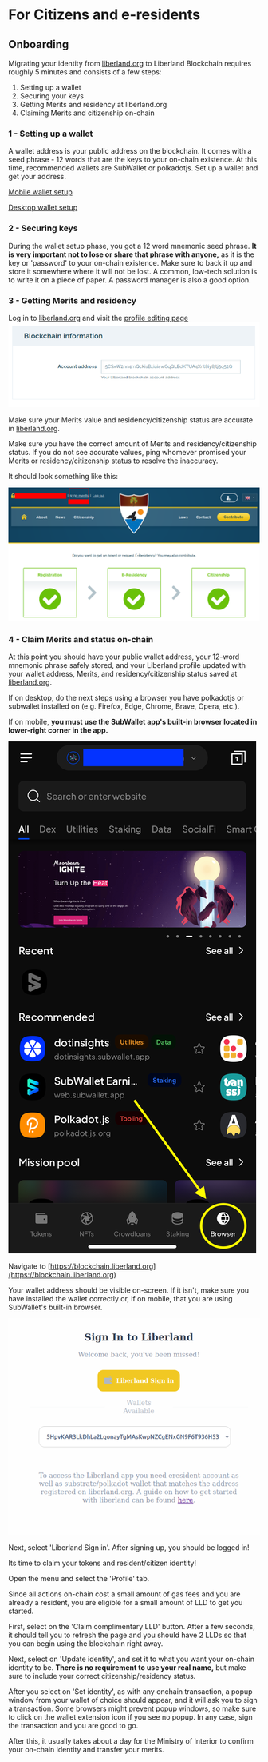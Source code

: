 # For Citizens and e-residents

## Onboarding
Migrating your identity from [liberland.org](www.liberland.org) to Liberland Blockchain requires roughly 5 minutes and consists of a few steps:
1. Setting up a wallet
2. Securing your keys
3. Getting Merits and residency at liberland.org
4. Claiming Merits and citizenship on-chain

### 1 - Setting up a wallet
A wallet address is your public address on the blockchain.
It comes with a seed phrase - 12 words that are the keys to your on-chain existence.
At this time, recommended wallets are SubWallet or polkadotjs.
Set up a wallet and get your address.

[Mobile wallet setup](mobile-wallet.md)

[Desktop wallet setup](../how-to-create-wallet.md)

### 2 -  Securing keys
During the wallet setup phase, you got a 12 word mnemonic seed phrase. **It is very important not to lose or share that phrase with anyone,**
as it is the key or 'password' to your on-chain existence. Make sure to back it up and store it somewhere where it will not be lost.
A common, low-tech solution is to write it on a piece of paper. A password manager is also a good option.

### 3 - Getting Merits and residency
Log in to [liberland.org](https://liberland.org) and visit the [profile editing page](https://liberland.org/en/update-profile)
![wallet-address](../media/wallet-address-org.png)

Make sure your Merits value and residency/citizenship status are accurate in [liberland.org](www.liberland.org).

Make sure you have the correct amount of Merits and residency/citizenship status.
If you do not see accurate values, ping whomever promised your Merits or residency/citizenship status to resolve the inaccuracy.

It should look something like this:

![valid-citizenship](../media/valid-citizen-org.png)

### 4 - Claim Merits and status on-chain

At this point you should have your public wallet address, your 12-word mnemonic phrase safely stored, and your Liberland profile updated with your wallet address, Merits, and residency/citizenship status saved at [liberland.org](www.liberland.org).

If on desktop, do the next steps using a browser you have polkadotjs or subwallet installed on (e.g. Firefox, Edge, Chrome, Brave, Opera, etc.).

If on mobile, **you must use the SubWallet app's built-in browser located in lower-right corner in the app.**

![subwallet-browser-icon](../media/subwallet/subwallet_browser_icon.png)

Navigate to [https://blockchain.liberland.org](https://blockchain.liberland.org)

Your wallet address should be visible on-screen. If it isn't, make sure you have installed the wallet correctly or, if on mobile, that you are using SubWallet's built-in browser.

![dapp-login](../media/dapp-login.png)

Next, select 'Liberland Sign in'. After signing up, you should be logged in!

Its time to claim your tokens and resident/citizen identity!

Open the menu and select the 'Profile' tab.

Since all actions on-chain cost a small amount of gas fees and you are already a resident, you are eligible for a small amount of LLD to get you started.

First, select on the 'Claim complimentary LLD' button. After a few seconds, it should tell you to refresh the page and you should have 2 LLDs so that you can begin using the blockchain right away.

Next, select on 'Update identity', and set it to what you want your on-chain identity to be. **There is no requirement to use your real name,** but make sure to include your correct citizenship/residency status.

After you select on 'Set identity', as with any onchain transaction, a popup window from your wallet of choice should appear, and it will ask you to sign a transaction.
Some browsers might prevent popup windows, so make sure to click on the wallet extension icon if you see no popup. In any case, sign the transaction and you are good to go.

After this, it usually takes about a day for the Ministry of Interior to confirm your on-chain identity and transfer your merits.

